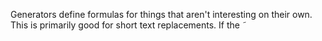 Generators define formulas for things that aren't interesting on their own. This is primarily good for short text replacements. If the ˜